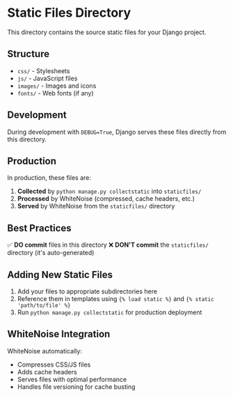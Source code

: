 # Static Files Directory

This directory contains the source static files for your Django project.

## Structure

- `css/` - Stylesheets
- `js/` - JavaScript files
- `images/` - Images and icons
- `fonts/` - Web fonts (if any)

## Development

During development with `DEBUG=True`, Django serves these files directly from this directory.

## Production

In production, these files are:

1. **Collected** by `python manage.py collectstatic` into `staticfiles/`
2. **Processed** by WhiteNoise (compressed, cache headers, etc.)
3. **Served** by WhiteNoise from the `staticfiles/` directory

## Best Practices

✅ **DO commit** files in this directory
❌ **DON'T commit** the `staticfiles/` directory (it's auto-generated)

## Adding New Static Files

1. Add your files to appropriate subdirectories here
2. Reference them in templates using `{% load static %}` and `{% static 'path/to/file' %}`
3. Run `python manage.py collectstatic` for production deployment

## WhiteNoise Integration

WhiteNoise automatically:

- Compresses CSS/JS files
- Adds cache headers
- Serves files with optimal performance
- Handles file versioning for cache busting
